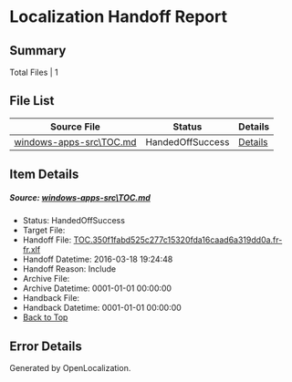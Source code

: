 # <a name='report-top'></a> Localization Handoff Report

## Summary
 Total Files | 1

## File List
 Source File | Status | Details 
 ----------- | ------ | ------- 
 [windows-apps-src\TOC.md](https://github.com/Microsoft/windows-apps/blob/f2f8c66022803c418a3bda4b2f74189973d4edf3/windows-apps-src/TOC.md) | HandedOffSuccess | [Details](#fd6dae54e3f57d2fd13663f70c9c9f72237836603420)

## Item Details
##### <a name='fd6dae54e3f57d2fd13663f70c9c9f72237836603420'></a> Source: [windows-apps-src\TOC.md](https://github.com/Microsoft/windows-apps/blob/f2f8c66022803c418a3bda4b2f74189973d4edf3/windows-apps-src/TOC.md)
* Status: HandedOffSuccess
* Target File: 
* Handoff File: [TOC.350f1fabd525c277c15320fda16caad6a319dd0a.fr-fr.xlf](https://github.com/Microsoft/WDG.handoff/blob/be09211ca56e559f31d6751b000371eded66fc69/ol-handoff/Microsoft/windows-apps.fr-fr/master/TOC.350f1fabd525c277c15320fda16caad6a319dd0a.fr-fr.xlf)
* Handoff Datetime: 2016-03-18 19:24:48
* Handoff Reason: Include
* Archive File: 
* Archive Datetime: 0001-01-01 00:00:00
* Handback File: 
* Handback Datetime: 0001-01-01 00:00:00
* [Back to Top](#report-top)


## Error Details

Generated by OpenLocalization.
